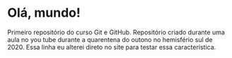 # Olá, mundo!
 Primeiro repositório do curso Git e GitHub.
 Repositório criado durante uma aula no you tube durante a quarentena do outono no hemisfério sul de 2020.
 Essa linha eu alterei direto no site para testar essa característica.
